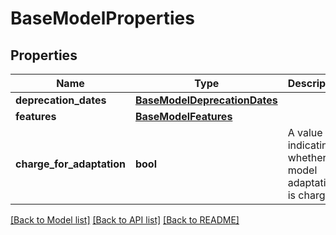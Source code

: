 # BaseModelProperties

## Properties
Name | Type | Description | Notes
------------ | ------------- | ------------- | -------------
**deprecation_dates** | [**BaseModelDeprecationDates**](BaseModelDeprecationDates.md) |  | [optional] 
**features** | [**BaseModelFeatures**](BaseModelFeatures.md) |  | [optional] 
**charge_for_adaptation** | **bool** | A value indicating whether model adaptation is charged. | [optional] 

[[Back to Model list]](../README.md#documentation-for-models) [[Back to API list]](../README.md#documentation-for-api-endpoints) [[Back to README]](../README.md)


